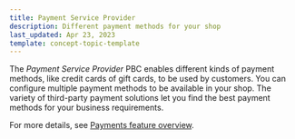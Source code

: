 ```yaml
---
title: Payment Service Provider
description: Different payment methods for your shop
last_updated: Apr 23, 2023
template: concept-topic-template
---
```


The *Payment Service Provider* PBC enables different kinds of payment methods, like credit cards of gift cards, to be used by customers. You can configure multiple payment methods to be available in your shop. The variety of third-party payment solutions let you find the best payment methods for your business requirements.

For more details, see [Payments feature overview](/docs/pbc/all/payment-service-provider/{{page.version}}/base-shop/payments-feature-overview.html).
